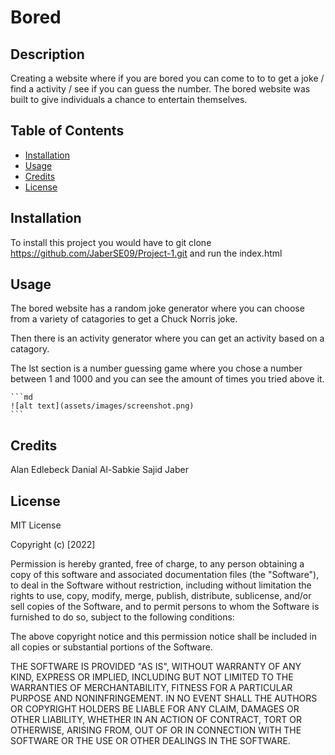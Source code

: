 # Bored

## Description

Creating a website where if you are bored you can come to to to get a joke / find a activity / see if you can guess the number. The bored website was built to give individuals a chance to entertain themselves.  

## Table of Contents 

- [Installation](#installation)
- [Usage](#usage)
- [Credits](#credits)
- [License](#license)

## Installation

To install this project you would have to git clone https://github.com/JaberSE09/Project-1.git and run the index.html

## Usage

The bored website has a random joke generator where you can choose from a variety of catagories to get a Chuck Norris joke.

Then there is an activity generator where you can get an activity based on a catagory.

The lst section is a number guessing game where you chose a number between 1 and 1000 and you can see the amount of times you tried above it.


    ```md
    ![alt text](assets/images/screenshot.png)
    ```

## Credits

Alan Edlebeck
Danial Al-Sabkie
Sajid Jaber


## License

MIT License

Copyright (c) [2022]

Permission is hereby granted, free of charge, to any person obtaining a copy
of this software and associated documentation files (the "Software"), to deal
in the Software without restriction, including without limitation the rights
to use, copy, modify, merge, publish, distribute, sublicense, and/or sell
copies of the Software, and to permit persons to whom the Software is
furnished to do so, subject to the following conditions:

The above copyright notice and this permission notice shall be included in all
copies or substantial portions of the Software.

THE SOFTWARE IS PROVIDED "AS IS", WITHOUT WARRANTY OF ANY KIND, EXPRESS OR
IMPLIED, INCLUDING BUT NOT LIMITED TO THE WARRANTIES OF MERCHANTABILITY,
FITNESS FOR A PARTICULAR PURPOSE AND NONINFRINGEMENT. IN NO EVENT SHALL THE
AUTHORS OR COPYRIGHT HOLDERS BE LIABLE FOR ANY CLAIM, DAMAGES OR OTHER
LIABILITY, WHETHER IN AN ACTION OF CONTRACT, TORT OR OTHERWISE, ARISING FROM,
OUT OF OR IN CONNECTION WITH THE SOFTWARE OR THE USE OR OTHER DEALINGS IN THE
SOFTWARE.
